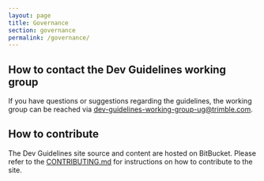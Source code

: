 ```yaml
---
layout: page
title: Governance
section: governance
permalink: /governance/
---
```


## How to contact the Dev Guidelines working group
If you have questions or suggestions regarding the guidelines, the working group can be reached via [dev-guidelines-working-group-ug@trimble.com](mailto:dev-guidelines-working-group-ug@trimble.com).

## How to contribute
The Dev Guidelines site source and content are hosted on BitBucket. Please refer to the [CONTRIBUTING.md](https://bitbucket.trimble.tools/projects/TRIM/repos/devguide/browse/CONTRIBUTING.md) for instructions on how to contribute to the site.